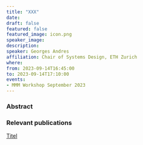 ```yaml
---
title: "XXX"
date:
draft: false
featured: false
featured_image: icon.png
speaker_image:
description:
speaker: Georges Andres
affiliation: Chair of Systems Design, ETH Zurich
where:
from: 2023-09-14T16:45:00
to: 2023-09-14T17:10:00
events:
- MMM Workshop September 2023
---
```


### Abstract


### Relevant publications 

[Titel](Leifeld.pdf)
